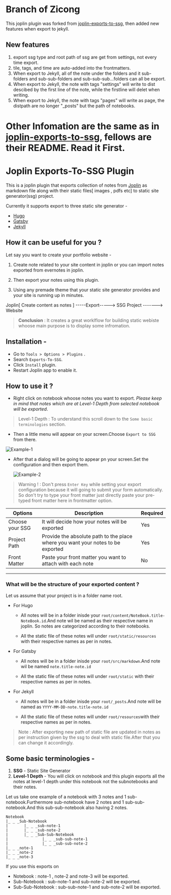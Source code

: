 # Branch of Zicong

This joplin plugin was forked from [joplin-exports-to-ssg](https://github.com/aman-d-1-n-only/joplin-exports-to-ssg), then added new features when export to jekyll.
## New features
1. export ssg type and root path of ssg are get from settings, not every time export.
2. tile, tags, and time are auto-added into the frontmatters.
3. When export to Jekyll, all of the note under the folders and it sub-folders and sub-sub-folders and sub-sub-sub...folders can all be export.
4. When export to Jekyll, the note with tags "settings" will write to dist descibed by the first line of the note, while the firstline will delet when writing.
5. When export to Jekyll, the note with tags "pages" will write as page, the distpath are no longer "_posts" but the path of notebooks.

# Other Infomation are the same as in [joplin-exports-to-ssg](https://github.com/aman-d-1-n-only/joplin-exports-to-ssg), fellows are their README. Read it First.

# Joplin Exports-To-SSG Plugin

This is a joplin plugin that exports collection of notes from [Joplin](https://joplinapp.org/) as markdown file along with their static files[ images , pdfs etc] to static site generator(ssg) project.

Currently it supports export to three static site generator -

- [Hugo](https://gohugo.io/)
- [Gatsby](https://www.gatsbyjs.com/)
- [Jekyll](https://jekyllrb.com/)

## How it can be useful for you ?

Let say you want to create your portfolio website -

1. Create note related to your site content in joplin or you can import notes exported from evernotes in joplin.

2. Then export your notes using this plugin.

3. Using any premade theme that your static site generator provides and your site is running up in minutes.

Joplin[ Create content as notes ] -----Export-----> SSG Project -------> Website

> **Conclusion** : It creates a great worklflow for building static webiste whoose main purpose is to display some infromation.

## Installation -

- Go to `Tools > Options > Plugins` .
- Search `Exports-To-SSG`.
- Click `Install` plugin.
- Restart Joplin app to enable it.

## How to use it ?

- Right click on notebook whoose notes you want to export.
  _Please keep in mind that notes which are at Level-1 Depth from selected notebook will be exported_.

> Level-1 Depth : To understand this scroll down to the `Some basic terminologies` section.

- Then a little menu will appear on your screen.Choose `Export to SSG` from there.

![Example-1](/images/example-1.png)

- After that a dialog will be going to appear pn your screen.Set the configuration and then export them.

  ![Example-2](/images/example-2.jpg)

> Warning ! : Don't press `Enter Key` while setting your export configuration because it will going to submit your form automatically. So don't try to type your front matter just directly paste your pre-typed front matter here in frontmatter option.

| Options         | Description                                                                     | Required |
| --------------- | ------------------------------------------------------------------------------- | -------- |
| Choose your SSG | It will decide how your notes will be exported                                  | Yes      |
| Project Path    | Provide the absolute path to the place where you want your notes to be exported | Yes      |
| Front Matter    | Paste your front matter you want to attach with each note                       | No       |

---

### What will be the structure of your exported content ?

Let us assume that your project is in a folder name root.

- For Hugo

  - All notes will be in a folder inisde your `root/content/NoteBook.title-NoteBook.id`.And note wil be named as their respective name in joplin. So notes are categorized according to their notebooks.

  - All the static file of these notes will under `root/static/resources` with their respective names as per in notes.

- For Gatsby

  - All notes will be in a folder inisde your `root/src/markdown`.And note wil be named `note.title-note.id`

  - All the static file of these notes will under `root/static` with their respective names as per in notes.

- For Jekyll

  - All notes will be in a folder inisde your `root/_posts`.And note will be named as `YYYY-MM-DD-note.title-note.id`

  - All the static file of these notes will under `root/resources`with their respective names as per in notes.

> Note : After exporting new path of static file are updated in notes as per instruction given by the ssg to deal with static file.After that you can change it accordingly.

## Some basic terminologies -

1. **SSG** - Static Site Generator
2. **Level-1 Depth** - You will click on notebook and this plugin exports all the notes at level-1 depth under this notebook not the subnotebooks and their notes.

Let us take one example of a notebook with 3 notes and 1 sub-notebook.Furthermore sub-notebook have 2 notes and 1 sub-sub-notebook.And this sub-sub-notebook also having 2 notes.

```
Notebook
|_ _ _Sub-Notebook
|       |_ _ _sub-note-1
|       |_ _ _sub-note-2
|       |_ _ _Sub-Sub-Notebook
|               |_ _ _sub-sub-note-1
|               |_ _ _sub-sub-note-2
|_ _ _note-1
|_ _ _note-2
|_ _ _note-3
```

If you use this exports on

- Notebook : note-1 , note-2 and note-3 will be exported.
- Sub-Notebook : sub-note-1 and sub-note-2 will be exported.
- Sub-Sub-Notebook : sub-sub-note-1 and sub-note-2 will be exported.
